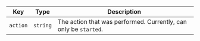 | Key      | Type     | Description                                                      |
| -------- | -------- | ---------------------------------------------------------------- |
| `action` | `string` | The action that was performed. Currently, can only be `started`. |
